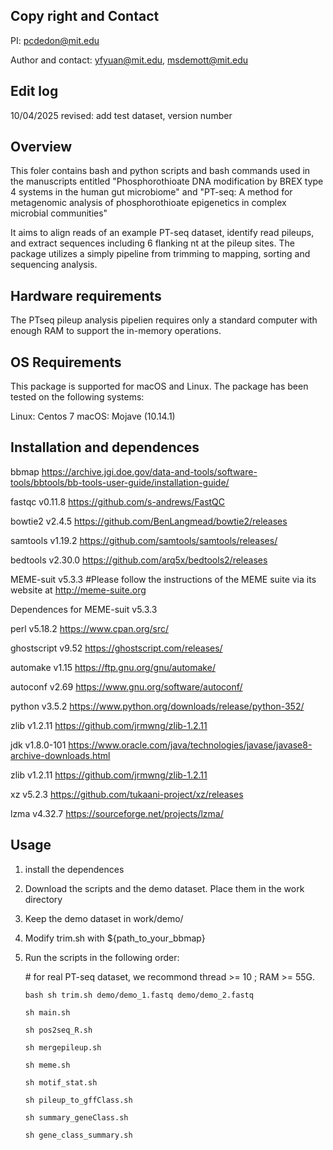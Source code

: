 ## Copy right and Contact
PI: pcdedon@mit.edu

Author and contact: yfyuan@mit.edu, msdemott@mit.edu

## Edit log
10/04/2025 revised: add test dataset, version number

## Overview
This foler contains bash and python scripts and bash commands used in the manuscripts entitled "Phosphorothioate DNA modification by BREX type 4 systems in the human gut microbiome" and "PT-seq: A method for metagenomic analysis of phosphorothioate epigenetics in complex microbial communities"

It aims to align reads of an example PT-seq dataset, identify read pileups, and extract sequences including 6 flanking nt at the pileup sites. The package utilizes a simply pipeline from trimming to mapping, sorting and sequencing analysis.

## Hardware requirements
The PTseq pileup analysis pipelien requires only a standard computer with enough RAM to support the in-memory operations.

## OS Requirements
This package is supported for macOS and Linux. The package has been tested on the following systems:

Linux: Centos 7
macOS: Mojave (10.14.1)

## Installation and dependences
bbmap https://archive.jgi.doe.gov/data-and-tools/software-tools/bbtools/bb-tools-user-guide/installation-guide/

fastqc v0.11.8 https://github.com/s-andrews/FastQC

bowtie2 v2.4.5 https://github.com/BenLangmead/bowtie2/releases

samtools v1.19.2 https://github.com/samtools/samtools/releases/

bedtools v2.30.0 https://github.com/arq5x/bedtools2/releases


MEME-suit v5.3.3 #Please follow the instructions of the MEME suite via its website at http://meme-suite.org

Dependences for MEME-suit v5.3.3

perl v5.18.2 https://www.cpan.org/src/

ghostscript v9.52 https://ghostscript.com/releases/

automake v1.15 https://ftp.gnu.org/gnu/automake/

autoconf v2.69 https://www.gnu.org/software/autoconf/

python v3.5.2 https://www.python.org/downloads/release/python-352/

zlib v1.2.11 https://github.com/jrmwng/zlib-1.2.11

jdk v1.8.0-101 https://www.oracle.com/java/technologies/javase/javase8-archive-downloads.html

zlib v1.2.11 https://github.com/jrmwng/zlib-1.2.11

xz v5.2.3 https://github.com/tukaani-project/xz/releases

lzma v4.32.7 https://sourceforge.net/projects/lzma/

## Usage
1. install the dependences
2. Download the scripts and the demo dataset. Place them in the work directory
3. Keep the demo dataset in work/demo/
4. Modify trim.sh with ${path_to_your_bbmap}
5. Run the scripts in the following order:

    \# for real PT-seq dataset, we recommond thread >= 10 ; RAM >= 55G.
   
    `bash sh trim.sh demo/demo_1.fastq demo/demo_2.fastq`
   
   `sh main.sh`
   
   `sh pos2seq_R.sh`
   
   `sh mergepileup.sh`
   
   `sh meme.sh`
   
   `sh motif_stat.sh`
   
   `sh pileup_to_gffClass.sh`
   
   `sh summary_geneClass.sh`
   
   `sh gene_class_summary.sh`

